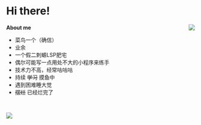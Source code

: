 # Hi there!

<a src="https://github.com/anuraghazra/github-readme-stats" target="_blank"><img src="https://github-readme-stats.vercel.app/api?username=monSteRhhe&show_icons=true&theme=github_dark&count_private=true&title_color=fff&icon_color=f5fffa" align="right" /></a>

**About me**

- 菜鸟一个（确信）
- 业余
- 一个假二刺螈LSP肥宅
- 偶尔可能写一点用处不大的小程序来练手
- 技术力不高，经常咕咕咕
- 持续 ~~学习~~ 摸鱼中
- 遇到困难睡大觉
- ~~摆烂~~ 已经烂完了

​    

<a src="https://github.com/anuraghazra/github-readme-stats" target="_blank"><img src="https://github-readme-stats.vercel.app/api/top-langs/?username=monsterhhe&layout=compact&exclude_repo=oneindex,oneindex-theme" /></a>
